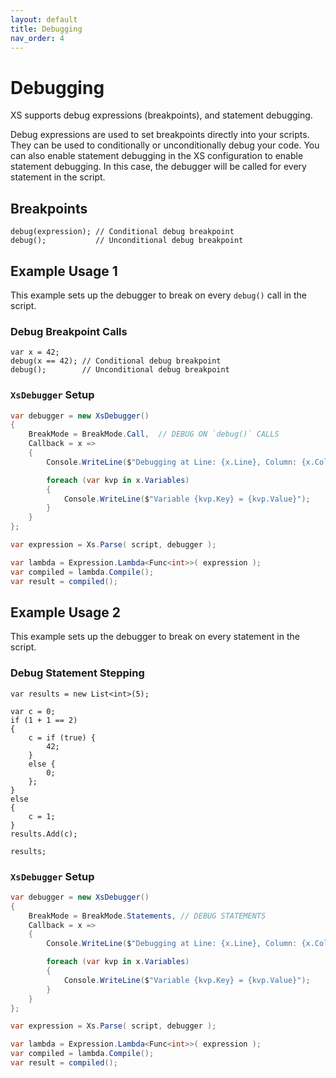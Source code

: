 ```yaml
---
layout: default
title: Debugging
nav_order: 4
---
```


# Debugging

XS supports debug expressions (breakpoints), and statement debugging.

Debug expressions are used to set breakpoints directly into your scripts. They can be used to conditionally or unconditionally debug your code.
You can also enable statement debugging in the XS configuration to enable statement debugging. In this case, the debugger will be called for every statement in the script.

## Breakpoints

```xs
debug(expression); // Conditional debug breakpoint
debug();           // Unconditional debug breakpoint
```

## Example Usage 1

This example sets up the debugger to break on every `debug()` call in the script.

### Debug Breakpoint Calls
```xs
var x = 42;
debug(x == 42); // Conditional debug breakpoint
debug();        // Unconditional debug breakpoint
```

### `XsDebugger` Setup

```csharp
var debugger = new XsDebugger()
{
    BreakMode = BreakMode.Call,  // DEBUG ON `debug()` CALLS
    Callback = x =>
    {
        Console.WriteLine($"Debugging at Line: {x.Line}, Column: {x.Column} - {x.SourceLine}");

        foreach (var kvp in x.Variables)
        {
            Console.WriteLine($"Variable {kvp.Key} = {kvp.Value}");
        }
    }
};

var expression = Xs.Parse( script, debugger );

var lambda = Expression.Lambda<Func<int>>( expression );
var compiled = lambda.Compile();
var result = compiled();
```

## Example Usage 2

This example sets up the debugger to break on every statement in the script.

### Debug Statement Stepping
```xs
var results = new List<int>(5);

var c = 0;
if (1 + 1 == 2)
{
    c = if (true) { 
        42; 
    } 
    else { 
        0; 
    };
}
else
{
    c = 1;
}
results.Add(c);

results;
```

### `XsDebugger` Setup

```csharp
var debugger = new XsDebugger()
{
    BreakMode = BreakMode.Statements, // DEBUG STATEMENTS
    Callback = x =>
    {
        Console.WriteLine($"Debugging at Line: {x.Line}, Column: {x.Column} - {x.SourceLine}");

        foreach (var kvp in x.Variables)
        {
            Console.WriteLine($"Variable {kvp.Key} = {kvp.Value}");
        }
    }
};

var expression = Xs.Parse( script, debugger );

var lambda = Expression.Lambda<Func<int>>( expression );
var compiled = lambda.Compile();
var result = compiled();
```
